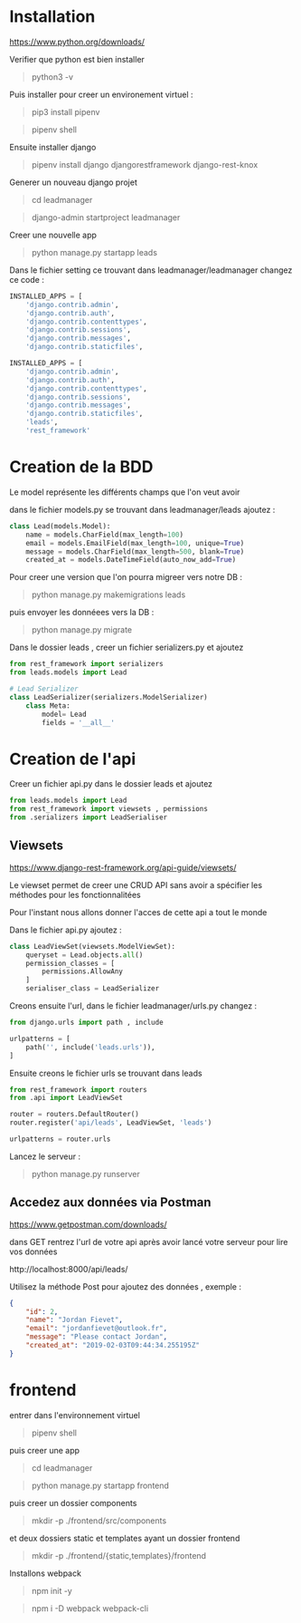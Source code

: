 # Installation

https://www.python.org/downloads/

Verifier que python est bien installer

> python3 -v

Puis installer pour creer un environement virtuel :

> pip3 install pipenv

> pipenv shell

Ensuite installer django

> pipenv install django djangorestframework django-rest-knox

Generer un nouveau django projet

> cd leadmanager

> django-admin startproject leadmanager

Creer une nouvelle app

> python manage.py startapp leads

Dans le fichier setting ce trouvant dans leadmanager/leadmanager changez ce code :

```python
INSTALLED_APPS = [
    'django.contrib.admin',
    'django.contrib.auth',
    'django.contrib.contenttypes',
    'django.contrib.sessions',
    'django.contrib.messages',
    'django.contrib.staticfiles',
 ```

```python
INSTALLED_APPS = [
    'django.contrib.admin',
    'django.contrib.auth',
    'django.contrib.contenttypes',
    'django.contrib.sessions',
    'django.contrib.messages',
    'django.contrib.staticfiles',
    'leads',
    'rest_framework'
```

# Creation de la BDD 

Le model représente les différents champs que l'on veut avoir

dans le fichier models.py se trouvant dans leadmanager/leads ajoutez :

```python
class Lead(models.Model):
    name = models.CharField(max_length=100)
    email = models.EmailField(max_length=100, unique=True)
    message = models.CharField(max_length=500, blank=True)
    created_at = models.DateTimeField(auto_now_add=True)
```

Pour creer une version que l'on pourra migreer vers notre DB :

> python manage.py makemigrations leads

puis envoyer les donnéees vers la DB : 

> python manage.py migrate

Dans le dossier leads , creer un fichier serializers.py et ajoutez 

```python
from rest_framework import serializers
from leads.models import Lead

# Lead Serializer
class LeadSerializer(serializers.ModelSerializer)
    class Meta:
        model= Lead 
        fields = '__all__'
```

# Creation de l'api

Creer un fichier api.py dans le dossier leads et ajoutez 

```python
from leads.models import Lead
from rest_framework import viewsets , permissions
from .serializers import LeadSerialiser
```

## Viewsets

https://www.django-rest-framework.org/api-guide/viewsets/

Le viewset permet de creer une CRUD API sans avoir a spécifier les méthodes pour les fonctionnalitées

Pour l'instant nous allons donner l'acces de cette api a tout le monde

Dans le fichier api.py ajoutez :

```python
class LeadViewSet(viewsets.ModelViewSet):
    queryset = Lead.objects.all()
    permission_classes = [
        permissions.AllowAny
    ]
    serialiser_class = LeadSerializer
```

Creons ensuite l'url, dans le fichier leadmanager/urls.py changez :

```python
from django.urls import path , include

urlpatterns = [
    path('', include('leads.urls')),
]
```

Ensuite creons le fichier urls se trouvant dans leads

```python
from rest_framework import routers
from .api import LeadViewSet

router = routers.DefaultRouter()
router.register('api/leads', LeadViewSet, 'leads')

urlpatterns = router.urls
```

Lancez le serveur : 

> python manage.py runserver

## Accedez aux données via Postman 

https://www.getpostman.com/downloads/

dans GET rentrez l'url de votre api après avoir lancé votre serveur pour lire vos données

http://localhost:8000/api/leads/

Utilisez la méthode Post pour ajoutez des données , exemple :

```json
{
    "id": 2,
    "name": "Jordan Fievet",
    "email": "jordanfievet@outlook.fr",
    "message": "Please contact Jordan",
    "created_at": "2019-02-03T09:44:34.255195Z"
}
```

# frontend

entrer dans l'environnement virtuel

> pipenv shell

puis creer une app

> cd leadmanager

> python manage.py startapp frontend

puis creer un dossier components

> mkdir -p ./frontend/src/components

et deux dossiers static et templates ayant un dossier frontend

> mkdir -p ./frontend/{static,templates}/frontend

Installons webpack

> npm init -y

> npm i -D webpack webpack-cli
